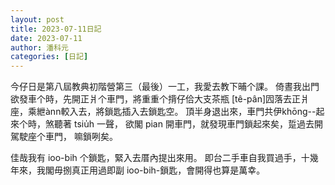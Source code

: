 ```yaml
---
layout: post
title: 2023-07-11日記
date: 2023-07-11
author: 潘科元
categories: [日記]
---
```


今仔日是第八屆教典初階營第三（最後）一工，我愛去教下晡个課。
倚晝我出門欲發車个時，先開正爿个車門，將重重个揹仔佮大支茶瓶
[tê-pân]囥落去正爿座，乘紲ànn較入去，將鎖匙插入去鎖匙空。
頂半身退出來，車門共伊khōng\--起來个時，煞聽著 tsiu̍h 一聲，
欲閣 pian 開車門，就發現車門鎖起來矣，踅過去開駕駛座个車門，
嘛鎖咧矣。

佳哉我有 ioo-bih 个鎖匙，緊入去厝內提出來用。
即台二手車自我買過手，十幾年來，我閣毋捌真正用過即副
ioo-bih-鎖匙，會開得也算是萬幸。
